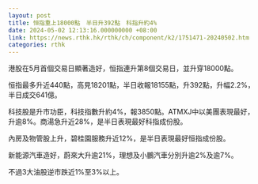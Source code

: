 ```yaml
---
layout: post
title: 恒指重上18000點　半日升392點　科指升約4%
date: 2024-05-02 12:13:16.000000000 +08:00
link: https://news.rthk.hk/rthk/ch/component/k2/1751471-20240502.htm
categories: rthk
---
```


港股在5月首個交易日顯著造好，恒指連升第8個交易日，並升穿18000點。

恒指最多升近440點，高見18201點，半日收報18155點，升392點，升幅2.2%，半日成交641億。

科技股是升市功臣，科技指數升約4%，報3850點。ATMXJ中以美團表現最好，升逾8%。商湯急升近28%，是半日表現最好科指成份股。

內房及物管股上升，碧桂園服務升近12%，是半日表現最好恒指成份股。

新能源汽車造好，蔚來大升逾21%，理想及小鵬汽車分別升逾2%及逾7%。

不過3大油股逆市跌近1%至3%以上。
